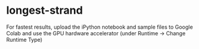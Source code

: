 # longest-strand
For fastest results, upload the iPython notebook and sample files to Google Colab and use the GPU hardware accelerator (under Runtime -> Change Runtime Type)
